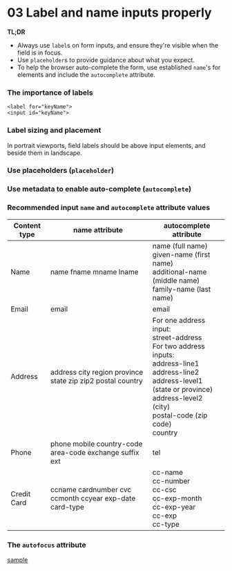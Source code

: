 # 03 Label and name inputs properly

**TL;DR**

- Always use `label`s on form inputs, and ensure they're visible when the field is in focus.
- Use `placeholder`s to provide guidance about what you expect.
- To help the browser auto-complete the form, use established `name`'s for elements and include the `autocomplete` attribute.

### The importance of labels

    <label for="keyName">
    <input id="keyName">

### Label sizing and placement

In portrait viewports, field labels should be above input elements, and beside them in landscape.

### Use placeholders (`placeholder`)

### Use metadata to enable auto-complete (`autocomplete`)

### Recommended input `name` and `autocomplete` attribute values

Content type | name attribute | autocomplete attribute
------------ | -------------- | ----------------------
Name | name fname mname lname | name (full name)<br>given-name (first name)<br>additional-name (middle name)<br>family-name (last name)
Email | email | email
Address | address city region province state zip zip2 postal country | For one address input:<br>street-address<br>For two address inputs:<br>address-line1<br>address-line2<br>address-level1 (state or province)<br>address-level2 (city)<br>postal-code (zip code)<br>country
Phone | phone mobile country-code area-code exchange suffix ext | tel
Credit Card | ccname cardnumber cvc ccmonth ccyear exp-date card-type | cc-name<br>cc-number<br>cc-csc<br>cc-exp-month<br>cc-exp-year<br>cc-exp<br>cc-type

### The `autofocus` attribute

[sample](samples/order.html)
